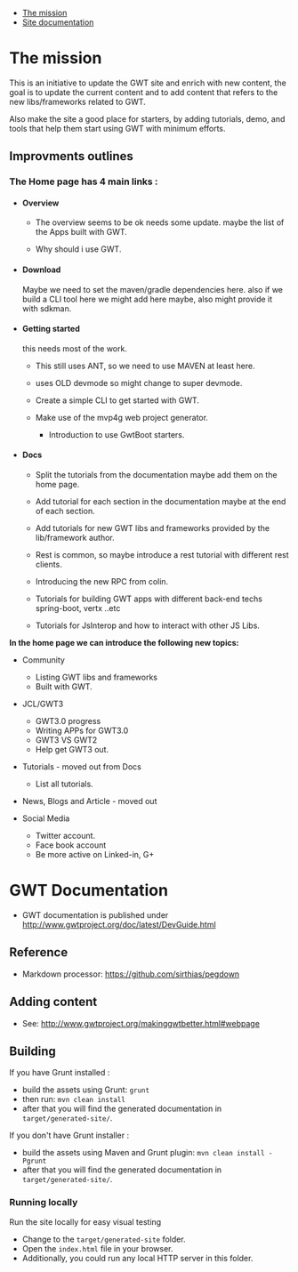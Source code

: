 * [The mission](#the-mission)
* [Site documentation](#gwt-documentation)


# The mission

This is an initiative to update the GWT site and enrich with new content, the goal is to update the current content and to add content that refers to the new libs/frameworks related to GWT.

Also make the site a good place for starters, by adding tutorials, demo, and tools that help them start using GWT with minimum efforts. 

## Improvments outlines

### The Home page has 4 main links :

- #### Overview

	- The overview seems to be ok needs some update. maybe the list of the Apps built with GWT.

  - Why should i use GWT.

  
- #### Download

	Maybe we need to set the maven/gradle dependencies here.
  also if we build a CLI tool here we might add here maybe, also might provide it with sdkman.

- #### Getting started
	this needs most of the work.

	- This still uses ANT, so we need to use MAVEN at least here.

  - uses OLD devmode so might change to super devmode.

  - Create a simple CLI to get started with GWT.

  - Make use of the mvp4g web project generator.

	- Introduction to use GwtBoot starters.

- #### Docs

	- Split the tutorials from the documentation maybe add them on the home page.

  - Add tutorial for each section in the documentation maybe at the end of each section.

  - Add tutorials for new GWT libs and frameworks provided by the lib/framework author.

  - Rest is common, so maybe introduce a rest tutorial with different rest clients.

  - Introducing the new RPC from colin.

  - Tutorials for building GWT apps with different back-end techs spring-boot, vertx ..etc

  - Tutorials for JsInterop and how to interact with other JS Libs.


**In the home page we can introduce the following new topics:**

- Community

  - Listing GWT libs and frameworks
  - Built with GWT.


- JCL/GWT3
  - GWT3.0 progress
  - Writing APPs for GWT3.0
  - GWT3 VS GWT2
  - Help get GWT3 out.


- Tutorials - moved out from Docs

  - List all tutorials.


- News, Blogs and Article - moved out


- Social Media
  - Twitter account.
  - Face book account
  - Be more active on Linked-in, G+


# GWT Documentation

* GWT documentation is published under http://www.gwtproject.org/doc/latest/DevGuide.html

## Reference

* Markdown processor: https://github.com/sirthias/pegdown

## Adding content

* See: http://www.gwtproject.org/makinggwtbetter.html#webpage

## Building

If you have Grunt installed :
* build the assets using Grunt: `grunt`
* then run: `mvn clean install`
* after that you will find the generated documentation in `target/generated-site/`.

If you don't have Grunt installer :
* build the assets using Maven and Grunt plugin: `mvn clean install -Pgrunt`
* after that you will find the generated documentation in `target/generated-site/`.

### Running locally
Run the site locally for easy visual testing

* Change to the `target/generated-site` folder.
* Open the `index.html` file in your browser.
* Additionally, you could run any local HTTP server in this folder.

